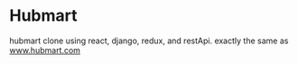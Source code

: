 # Hubmart
hubmart clone using react, django, redux, and restApi. exactly the same as www.hubmart.com
